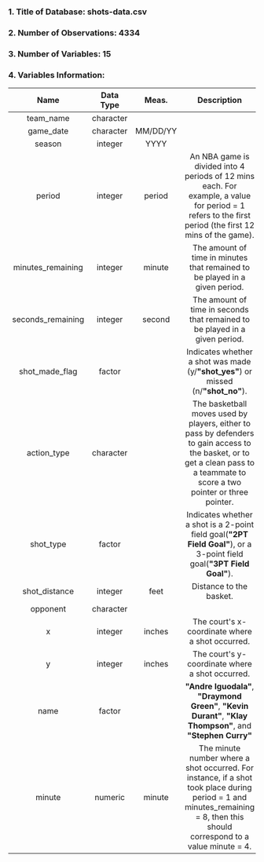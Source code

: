 ### **1. Title of Database:** shots-data.csv

### **2. Number of Observations:** 4334

### **3. Number of Variables:** 15

### **4. Variables Information:**

|Name|Data Type|Meas.|Description|
|:--:|:-------:|:---:|:-------------------------------------------:|
|team_name|character| | |
|game_date|character|MM/DD/YY| |
|season|integer|YYYY| |
|period|integer|period|An NBA game is divided into 4 periods of 12 mins each. For example, a value for period = 1 refers to the first period (the first 12 mins of the game).|
|minutes_remaining|integer|minute|The amount of time in minutes that remained to be played in a given period.|
|seconds_remaining|integer|second|The amount of time in seconds that remained to be played in a given period.|
|shot_made_flag|factor| |Indicates whether a shot was made (y/**"shot_yes"**) or missed (n/**"shot_no"**).|
|action_type|character| |The basketball moves used by players, either to pass by defenders to gain access to the basket, or to get a clean pass to a teammate to score a two pointer or three pointer.|
|shot_type|factor| |Indicates whether a shot is a 2-point field goal(**"2PT Field Goal"**), or a 3-point field goal(**"3PT Field Goal"**).|
|shot_distance|integer|feet|Distance to the basket.|
|opponent|character| | |
|x|integer|inches|The court's x-coordinate where a shot occurred.|
|y|integer|inches|The court's y-coordinate where a shot occurred.|
|name|factor| |**"Andre Iguodala"**, **"Draymond Green"**, **"Kevin Durant"**, **"Klay Thompson"**, and **"Stephen Curry"**|
|minute|numeric|minute|The minute number where a shot occurred. For instance, if a shot took place during period = 1 and minutes_remaining = 8, then this should correspond to a value minute = 4.|